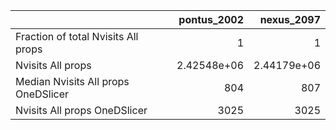 |                                     |    pontus_2002 |     nexus_2097 |
|:------------------------------------|---------------:|---------------:|
| Fraction of total Nvisits All props |    1           |    1           |
| Nvisits All props                   |    2.42548e+06 |    2.44179e+06 |
| Median Nvisits All props OneDSlicer |  804           |  807           |
| Nvisits All props OneDSlicer        | 3025           | 3025           |
